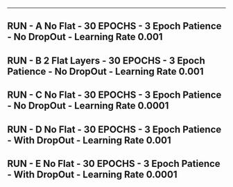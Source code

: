 
--------------------------------------------------------------------------------
RUN - A
No Flat - 30 EPOCHS - 3 Epoch Patience - No DropOut - Learning Rate 0.001
--------------------------------------------------------------------------------
RUN - B
2 Flat Layers - 30 EPOCHS - 3 Epoch Patience - No DropOut - Learning Rate 0.001
--------------------------------------------------------------------------------
RUN - C
No Flat - 30 EPOCHS - 3 Epoch Patience - No DropOut - Learning Rate 0.0001
--------------------------------------------------------------------------------
RUN - D
No Flat - 30 EPOCHS - 3 Epoch Patience - With DropOut - Learning Rate 0.001
--------------------------------------------------------------------------------
RUN - E
No Flat - 30 EPOCHS - 3 Epoch Patience - With DropOut - Learning Rate 0.0001
--------------------------------------------------------------------------------